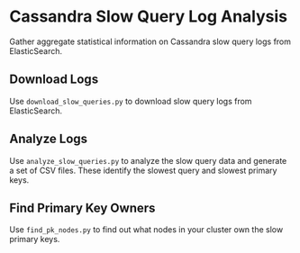 # Cassandra Slow Query Log Analysis

Gather aggregate statistical information on Cassandra slow query logs from ElasticSearch.

## Download Logs

Use `download_slow_queries.py` to download slow query logs from ElasticSearch.

## Analyze Logs

Use `analyze_slow_queries.py` to analyze the slow query data and generate a set of CSV files. These identify the slowest query and slowest primary keys.

## Find Primary Key Owners

Use `find_pk_nodes.py` to find out what nodes in your cluster own the slow primary keys.
